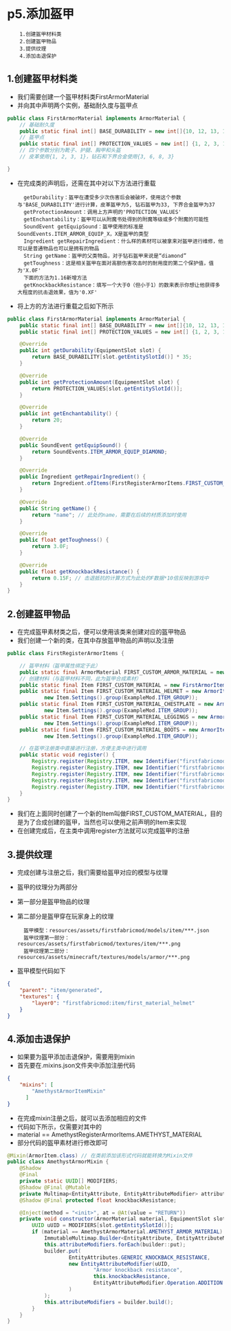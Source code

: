 # p5.添加盔甲


        1.创建盔甲材料类
        2.创建盔甲物品
        3.提供纹理
        4.添加击退保护


## 1.创建盔甲材料类
- 我们需要创建一个盔甲材料类FirstArmorMaterial
- 并向其中声明两个实例，基础耐久度与盔甲点
```java
public class FirstArmorMaterial implements ArmorMaterial {
    // 基础耐久度
    public static final int[] BASE_DURABILITY = new int[]{10, 12, 13, 10};
    // 盔甲点
    public static final int[] PROTECTION_VALUES = new int[] {1, 2, 3, 1};
    // 四个参数分别为靴子、护腿、胸甲和头盔
    // 皮革使用{1, 2, 3, 1}，钻石和下界合金使用{3, 6, 8, 3}

}
```
- 在完成类的声明后，还需在其中对以下方法进行重载


        getDurability：盔甲在遭受多少次伤害后会被破坏，使用这个参数与'BASE_DURABILITY'进行计算，皮革盔甲为5, 钻石盔甲为33, 下界合金盔甲为37
        getProtectionAmount：调用上方声明的'PROTECTION_VALUES'
        getEnchantability：盔甲可以从附魔书处得到的附魔等级或多个附魔的可能性
        SoundEvent getEquipSound：盔甲使用的标准是 SoundEvents.ITEM_ARMOR_EQUIP_X，X是盔甲的类型
        Ingredient getRepairIngredient：什么样的素材可以被拿来对盔甲进行维修，他可以是普通物品也可以是拥有的物品
        String getName：盔甲的父类物品，对于钻石盔甲来说是“diamond”
        getToughness：这是相关盔甲在面对高额伤害攻击时的耐用度的第二个保护值，值为'X.0F'
        下面的方法为1.16新增方法
        getKnockbackResistance：填写一个大于0（但小于1）的数来表示你想让他获得多大程度的抗击退效果，值为'0.XF'


- 将上方的方法进行重载之后如下所示
```java
public class FirstArmorMaterial implements ArmorMaterial {
    public static final int[] BASE_DURABILITY = new int[]{10, 12, 13, 10};
    public static final int[] PROTECTION_VALUES = new int[] {1, 2, 3, 1};

    @Override
    public int getDurability(EquipmentSlot slot) {
        return BASE_DURABILITY[slot.getEntitySlotId()] * 35;
    }

    @Override
    public int getProtectionAmount(EquipmentSlot slot) {
        return PROTECTION_VALUES[slot.getEntitySlotId()];
    }

    @Override
    public int getEnchantability() {
        return 20;
    }

    @Override
    public SoundEvent getEquipSound() {
        return SoundEvents.ITEM_ARMOR_EQUIP_DIAMOND;
    }

    @Override
    public Ingredient getRepairIngredient() {
        return Ingredient.ofItems(FirstRegisterArmorItems.FIRST_CUSTOM_MATERIAL);
    }

    @Override
    public String getName() {
        return "name"; // 此处的name，需要在后续的材质添加时使用
    }

    @Override
    public float getToughness() {
        return 3.0F;
    }

    @Override
    public float getKnockbackResistance() {
        return 0.15F; // 击退抵抗的计算方式为此处的F数据*10倍反映到游戏中
    }
}
```

## 2.创建盔甲物品
- 在完成盔甲素材类之后，便可以使用该类来创建对应的盔甲物品
- 我们创建一个新的类，在其中存放盔甲物品的声明以及注册
```java
public class FirstRegisterArmorItems {

    // 盔甲材料（盔甲属性绑定于此）
    public static final ArmorMaterial FIRST_CUSTOM_ARMOR_MATERIAL = new FirstArmorMaterial();
    // 创建材料（与盔甲材料不同，此为盔甲合成素材）
    public static final Item FIRST_CUSTOM_MATERIAL = new FirstArmorItem(new Item.Settings().group(ExampleMod.ITEM_GROUP));
    public static final Item FIRST_CUSTOM_MATERIAL_HELMET = new ArmorItem(FIRST_CUSTOM_ARMOR_MATERIAL, EquipmentSlot.HEAD,
            new Item.Settings().group(ExampleMod.ITEM_GROUP));
    public static final Item FIRST_CUSTOM_MATERIAL_CHESTPLATE = new ArmorItem(FIRST_CUSTOM_ARMOR_MATERIAL, EquipmentSlot.CHEST,
            new Item.Settings().group(ExampleMod.ITEM_GROUP));
    public static final Item FIRST_CUSTOM_MATERIAL_LEGGINGS = new ArmorItem(FIRST_CUSTOM_ARMOR_MATERIAL, EquipmentSlot.LEGS,
            new Item.Settings().group(ExampleMod.ITEM_GROUP));
    public static final Item FIRST_CUSTOM_MATERIAL_BOOTS = new ArmorItem(FIRST_CUSTOM_ARMOR_MATERIAL, EquipmentSlot.FEET,
            new Item.Settings().group(ExampleMod.ITEM_GROUP));

    // 在盔甲注册类中直接进行注册，方便主类中进行调用
    public static void register() {
        Registry.register(Registry.ITEM, new Identifier("firstfabricmod", "first_custom_material"), FIRST_CUSTOM_MATERIAL);
        Registry.register(Registry.ITEM, new Identifier("firstfabricmod", "first_custom_material_helmet"), FIRST_CUSTOM_MATERIAL_HELMET);
        Registry.register(Registry.ITEM, new Identifier("firstfabricmod", "first_custom_material_chestplate"), FIRST_CUSTOM_MATERIAL_CHESTPLATE);
        Registry.register(Registry.ITEM, new Identifier("firstfabricmod", "first_custom_material_leggings"), FIRST_CUSTOM_MATERIAL_LEGGINGS);
        Registry.register(Registry.ITEM, new Identifier("firstfabricmod", "first_custom_material_boots"), FIRST_CUSTOM_MATERIAL_BOOTS);
    }
}
```
- 我们在上面同时创建了一个新的Item叫做FIRST_CUSTOM_MATERIAL，目的是为了合成创建的盔甲，当然也可以使用之前声明的Item来实现
- 在创建完成后，在主类中调用register方法就可以完成盔甲的注册

## 3.提供纹理
- 完成创建与注册之后，我们需要给盔甲对应的模型与纹理
- 盔甲的纹理分为两部分
- 第一部分是盔甲物品的纹理
- 第二部分是盔甲穿在玩家身上的纹理


        盔甲模型：resources/assets/firstfabricmod/models/item/***.json
        盔甲纹理第一部分：resources/assets/firstfabricmod/textures/item/***.png
        盔甲纹理第二部分：resources/assets/minecraft/textures/models/armor/***.png


- 盔甲模型代码如下
```json
{
    "parent": "item/generated",
    "textures": {
        "layer0": "firstfabricmod:item/first_material_helmet"
    }
}
```

## 4.添加击退保护
- 如果要为盔甲添加击退保护，需要用到mixin
- 首先要在<modid>.mixins.json文件夹中添加注册代码
```json
{
    "mixins": [
        "AmethystArmorItemMixin"
      ]
}
```
- 在完成mixin注册之后，就可以去添加相应的文件
- 代码如下所示，仅需要对其中的
- material == AmethystRegisterArmorItems.AMETHYST_MATERIAL
- 部分代码的盔甲素材进行修改即可
```java
@Mixin(ArmorItem.class) // 在类前添加该形式代码就能转换为Mixin文件
public class AmethystArmorMixin {
    @Shadow
    @Final
    private static UUID[] MODIFIERS;
    @Shadow @Final @Mutable
    private Multimap<EntityAttribute, EntityAttributeModifier> attributeModifiers;
    @Shadow @Final protected float knockbackResistance;

    @Inject(method = "<init>", at = @At(value = "RETURN"))
    private void constructor(ArmorMaterial material, EquipmentSlot slot, Item.Settings settings, CallbackInfo ci) {
        UUID uUID = MODIFIERS[slot.getEntitySlotId()];
        if (material == AmethystArmorMaterial.AMETHYST_ARMOR_MATERIAL) {
            ImmutableMultimap.Builder<EntityAttribute, EntityAttributeModifier> builder = ImmutableMultimap.builder();
            this.attributeModifiers.forEach(builder::put);
            builder.put(
                    EntityAttributes.GENERIC_KNOCKBACK_RESISTANCE,
                    new EntityAttributeModifier(uUID,
                            "Armor knockback resistance",
                            this.knockbackResistance,
                            EntityAttributeModifier.Operation.ADDITION
                    )
            );
            this.attributeModifiers = builder.build();
        }
    }
}
```
